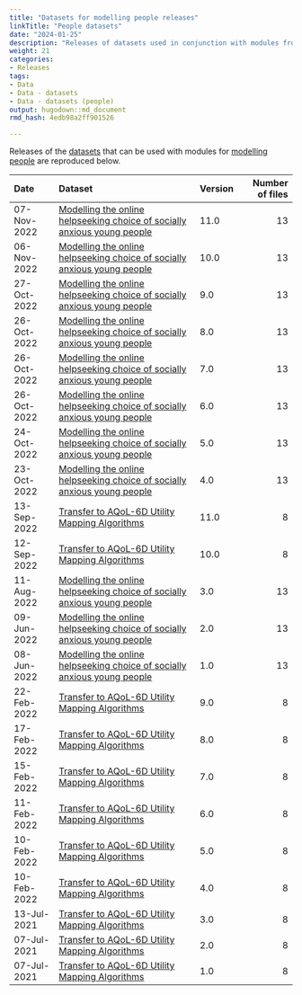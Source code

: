 ```yaml
---
title: "Datasets for modelling people releases"
linkTitle: "People datasets"
date: "2024-01-25"
description: "Releases of datasets used in conjunction with modules from the Spring To Life model of people."
weight: 21
categories: 
- Releases
tags: 
- Data
- Data - datasets
- Data - datasets (people)
output: hugodown::md_document
rmd_hash: 4edb98a2ff901526

---
```


Releases of the [datasets](/docs/model/datasets/) that can be used with modules for [modelling people](/docs/model/modules/using-modules/people/) are reproduced below.

<html>


<body>






<div id="header">




</div>


<table class="table table-striped" style="margin-left: auto; margin-right: auto;">
<thead>
<tr>
<th style="text-align:left;">
Date
</th>
<th style="text-align:left;">
Dataset
</th>
<th style="text-align:left;">
Version
</th>
<th style="text-align:right;">
Number of files
</th>
</tr>
</thead>
<tbody>
<tr>
<td style="text-align:left;">
07-Nov-2022
</td>
<td style="text-align:left;">
<a href="https://doi.org/https://doi.org/10.7910/DVN/VGPIPS" style="     ">Modelling
the online helpseeking choice of socially anxious young people</a>
</td>
<td style="text-align:left;">
11.0
</td>
<td style="text-align:right;">
13
</td>
</tr>
<tr>
<td style="text-align:left;">
06-Nov-2022
</td>
<td style="text-align:left;">
<a href="https://doi.org/https://doi.org/10.7910/DVN/VGPIPS" style="     ">Modelling
the online helpseeking choice of socially anxious young people</a>
</td>
<td style="text-align:left;">
10.0
</td>
<td style="text-align:right;">
13
</td>
</tr>
<tr>
<td style="text-align:left;">
27-Oct-2022
</td>
<td style="text-align:left;">
<a href="https://doi.org/https://doi.org/10.7910/DVN/VGPIPS" style="     ">Modelling
the online helpseeking choice of socially anxious young people</a>
</td>
<td style="text-align:left;">
9.0
</td>
<td style="text-align:right;">
13
</td>
</tr>
<tr>
<td style="text-align:left;">
26-Oct-2022
</td>
<td style="text-align:left;">
<a href="https://doi.org/https://doi.org/10.7910/DVN/VGPIPS" style="     ">Modelling
the online helpseeking choice of socially anxious young people</a>
</td>
<td style="text-align:left;">
8.0
</td>
<td style="text-align:right;">
13
</td>
</tr>
<tr>
<td style="text-align:left;">
26-Oct-2022
</td>
<td style="text-align:left;">
<a href="https://doi.org/https://doi.org/10.7910/DVN/VGPIPS" style="     ">Modelling
the online helpseeking choice of socially anxious young people</a>
</td>
<td style="text-align:left;">
7.0
</td>
<td style="text-align:right;">
13
</td>
</tr>
<tr>
<td style="text-align:left;">
26-Oct-2022
</td>
<td style="text-align:left;">
<a href="https://doi.org/https://doi.org/10.7910/DVN/VGPIPS" style="     ">Modelling
the online helpseeking choice of socially anxious young people</a>
</td>
<td style="text-align:left;">
6.0
</td>
<td style="text-align:right;">
13
</td>
</tr>
<tr>
<td style="text-align:left;">
24-Oct-2022
</td>
<td style="text-align:left;">
<a href="https://doi.org/https://doi.org/10.7910/DVN/VGPIPS" style="     ">Modelling
the online helpseeking choice of socially anxious young people</a>
</td>
<td style="text-align:left;">
5.0
</td>
<td style="text-align:right;">
13
</td>
</tr>
<tr>
<td style="text-align:left;">
23-Oct-2022
</td>
<td style="text-align:left;">
<a href="https://doi.org/https://doi.org/10.7910/DVN/VGPIPS" style="     ">Modelling
the online helpseeking choice of socially anxious young people</a>
</td>
<td style="text-align:left;">
4.0
</td>
<td style="text-align:right;">
13
</td>
</tr>
<tr>
<td style="text-align:left;">
13-Sep-2022
</td>
<td style="text-align:left;">
<a href="https://doi.org/https://doi.org/10.7910/DVN/DKDIB0" style="     ">Transfer
to AQoL-6D Utility Mapping Algorithms</a>
</td>
<td style="text-align:left;">
11.0
</td>
<td style="text-align:right;">
8
</td>
</tr>
<tr>
<td style="text-align:left;">
12-Sep-2022
</td>
<td style="text-align:left;">
<a href="https://doi.org/https://doi.org/10.7910/DVN/DKDIB0" style="     ">Transfer
to AQoL-6D Utility Mapping Algorithms</a>
</td>
<td style="text-align:left;">
10.0
</td>
<td style="text-align:right;">
8
</td>
</tr>
<tr>
<td style="text-align:left;">
11-Aug-2022
</td>
<td style="text-align:left;">
<a href="https://doi.org/https://doi.org/10.7910/DVN/VGPIPS" style="     ">Modelling
the online helpseeking choice of socially anxious young people</a>
</td>
<td style="text-align:left;">
3.0
</td>
<td style="text-align:right;">
13
</td>
</tr>
<tr>
<td style="text-align:left;">
09-Jun-2022
</td>
<td style="text-align:left;">
<a href="https://doi.org/https://doi.org/10.7910/DVN/VGPIPS" style="     ">Modelling
the online helpseeking choice of socially anxious young people</a>
</td>
<td style="text-align:left;">
2.0
</td>
<td style="text-align:right;">
13
</td>
</tr>
<tr>
<td style="text-align:left;">
08-Jun-2022
</td>
<td style="text-align:left;">
<a href="https://doi.org/https://doi.org/10.7910/DVN/VGPIPS" style="     ">Modelling
the online helpseeking choice of socially anxious young people</a>
</td>
<td style="text-align:left;">
1.0
</td>
<td style="text-align:right;">
13
</td>
</tr>
<tr>
<td style="text-align:left;">
22-Feb-2022
</td>
<td style="text-align:left;">
<a href="https://doi.org/https://doi.org/10.7910/DVN/DKDIB0" style="     ">Transfer
to AQoL-6D Utility Mapping Algorithms</a>
</td>
<td style="text-align:left;">
9.0
</td>
<td style="text-align:right;">
8
</td>
</tr>
<tr>
<td style="text-align:left;">
17-Feb-2022
</td>
<td style="text-align:left;">
<a href="https://doi.org/https://doi.org/10.7910/DVN/DKDIB0" style="     ">Transfer
to AQoL-6D Utility Mapping Algorithms</a>
</td>
<td style="text-align:left;">
8.0
</td>
<td style="text-align:right;">
8
</td>
</tr>
<tr>
<td style="text-align:left;">
15-Feb-2022
</td>
<td style="text-align:left;">
<a href="https://doi.org/https://doi.org/10.7910/DVN/DKDIB0" style="     ">Transfer
to AQoL-6D Utility Mapping Algorithms</a>
</td>
<td style="text-align:left;">
7.0
</td>
<td style="text-align:right;">
8
</td>
</tr>
<tr>
<td style="text-align:left;">
11-Feb-2022
</td>
<td style="text-align:left;">
<a href="https://doi.org/https://doi.org/10.7910/DVN/DKDIB0" style="     ">Transfer
to AQoL-6D Utility Mapping Algorithms</a>
</td>
<td style="text-align:left;">
6.0
</td>
<td style="text-align:right;">
8
</td>
</tr>
<tr>
<td style="text-align:left;">
10-Feb-2022
</td>
<td style="text-align:left;">
<a href="https://doi.org/https://doi.org/10.7910/DVN/DKDIB0" style="     ">Transfer
to AQoL-6D Utility Mapping Algorithms</a>
</td>
<td style="text-align:left;">
5.0
</td>
<td style="text-align:right;">
8
</td>
</tr>
<tr>
<td style="text-align:left;">
10-Feb-2022
</td>
<td style="text-align:left;">
<a href="https://doi.org/https://doi.org/10.7910/DVN/DKDIB0" style="     ">Transfer
to AQoL-6D Utility Mapping Algorithms</a>
</td>
<td style="text-align:left;">
4.0
</td>
<td style="text-align:right;">
8
</td>
</tr>
<tr>
<td style="text-align:left;">
13-Jul-2021
</td>
<td style="text-align:left;">
<a href="https://doi.org/https://doi.org/10.7910/DVN/DKDIB0" style="     ">Transfer
to AQoL-6D Utility Mapping Algorithms</a>
</td>
<td style="text-align:left;">
3.0
</td>
<td style="text-align:right;">
8
</td>
</tr>
<tr>
<td style="text-align:left;">
07-Jul-2021
</td>
<td style="text-align:left;">
<a href="https://doi.org/https://doi.org/10.7910/DVN/DKDIB0" style="     ">Transfer
to AQoL-6D Utility Mapping Algorithms</a>
</td>
<td style="text-align:left;">
2.0
</td>
<td style="text-align:right;">
8
</td>
</tr>
<tr>
<td style="text-align:left;">
07-Jul-2021
</td>
<td style="text-align:left;">
<a href="https://doi.org/https://doi.org/10.7910/DVN/DKDIB0" style="     ">Transfer
to AQoL-6D Utility Mapping Algorithms</a>
</td>
<td style="text-align:left;">
1.0
</td>
<td style="text-align:right;">
8
</td>
</tr>
</tbody>
</table>





<script>

// add bootstrap table styles to pandoc tables
function bootstrapStylePandocTables() {
  $('tr.odd').parent('tbody').parent('table').addClass('table table-condensed');
}
$(document).ready(function () {
  bootstrapStylePandocTables();
});


</script>

<!-- tabsets -->

<script>
$(document).ready(function () {
  window.buildTabsets("TOC");
});

$(document).ready(function () {
  $('.tabset-dropdown > .nav-tabs > li').click(function () {
    $(this).parent().toggleClass('nav-tabs-open');
  });
});
</script>

<!-- code folding -->


<!-- dynamically load mathjax for compatibility with self-contained -->
<script>
  (function () {
    var script = document.createElement("script");
    script.type = "text/javascript";
    script.src  = "https://mathjax.rstudio.com/latest/MathJax.js?config=TeX-AMS-MML_HTMLorMML";
    document.getElementsByTagName("head")[0].appendChild(script);
  })();
</script>

</body>
</html>

